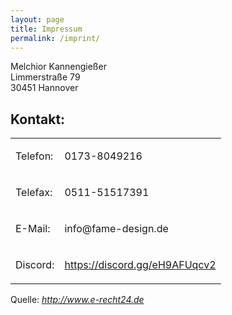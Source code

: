 ```yaml
---
layout: page
title: Impressum
permalink: /imprint/
---
```


<p>Melchior Kannengießer<br /> Limmerstraße 79<br /> 30451 Hannover</p>
<h2>Kontakt:</h2>
<table>
<tbody>
<tr>
<td>
<p>Telefon:</p>
</td>
<td>
<p>0173-8049216</p>
</td>
</tr>
<tr>
<td>
<p>Telefax:</p>
</td>
<td>
<p>0511-51517391</p>
</td>
</tr>
<tr>
<td>
<p>E-Mail:</p>
</td>
<td>
<p>info@fame-design.de</p>
</td>
</tr>
<tr>
<td>
<p>Discord:</p>
</td>
<td>
<p><a href="https://discord.gg/eH9AFUqcv2">https://discord.gg/eH9AFUqcv2</a></p>
</td>
</tr>
</tbody>
</table>
<p> </p>
<p>Quelle: <em><a href="http://www.e-recht24.de" rel="nofollow">http://www.e-recht24.de</a></em></p>
